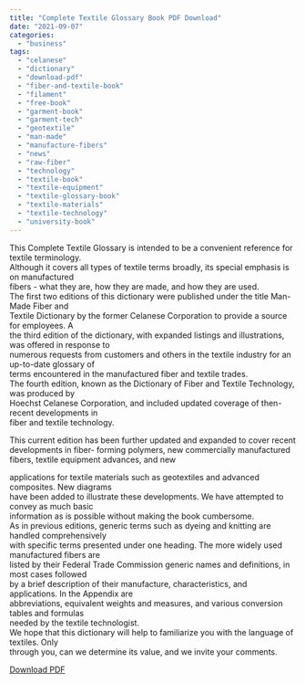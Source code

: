 ```yaml
---
title: "Complete Textile Glossary Book PDF Download"
date: "2021-09-07"
categories: 
  - "business"
tags: 
  - "celanese"
  - "dictionary"
  - "download-pdf"
  - "fiber-and-textile-book"
  - "filament"
  - "free-book"
  - "garment-book"
  - "garment-tech"
  - "geotextile"
  - "man-made"
  - "manufacture-fibers"
  - "news"
  - "raw-fiber"
  - "technology"
  - "textile-book"
  - "textile-equipment"
  - "textile-glossary-book"
  - "textile-materials"
  - "textile-technology"
  - "university-book"
---
```


This Complete Textile Glossary is intended to be a convenient reference for textile terminology.  
Although it covers all types of textile terms broadly, its special emphasis is on manufactured  
fibers - what they are, how they are made, and how they are used.  
The first two editions of this dictionary were published under the title Man-Made Fiber and  
Textile Dictionary by the former Celanese Corporation to provide a source for employees. A  
the third edition of the dictionary, with expanded listings and illustrations, was offered in response to  
numerous requests from customers and others in the textile industry for an up-to-date glossary of  
terms encountered in the manufactured fiber and textile trades.  
The fourth edition, known as the Dictionary of Fiber and Textile Technology, was produced by  
Hoechst Celanese Corporation, and included updated coverage of then-recent developments in  
fiber and textile technology.

This current edition has been further updated and expanded to cover recent developments in fiber- 
forming polymers, new commercially manufactured fibers, textile equipment advances, and new

applications for textile materials such as geotextiles and advanced composites. New diagrams  
have been added to illustrate these developments. We have attempted to convey as much basic  
information as is possible without making the book cumbersome.  
As in previous editions, generic terms such as dyeing and knitting are handled comprehensively  
with specific terms presented under one heading. The more widely used manufactured fibers are  
listed by their Federal Trade Commission generic names and definitions, in most cases followed  
by a brief description of their manufacture, characteristics, and applications. In the Appendix are  
abbreviations, equivalent weights and measures, and various conversion tables and formulas  
needed by the textile technologist.  
We hope that this dictionary will help to familiarize you with the language of textiles. Only  
through you, can we determine its value, and we invite your comments.

[Download PDF](https://drive.google.com/file/d/0B3kRjoDG8NPuQ1VYdkExZ1doQzA/view?usp=sharing&resourcekey=0-idyZ_mDhMrKUEv4fIq5gYw)
